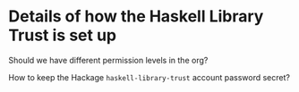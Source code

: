 # Details of how the Haskell Library Trust is set up

Should we have different permission levels in the org?

How to keep the Hackage `haskell-library-trust` account password secret?

